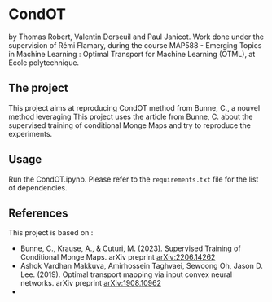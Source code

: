 # CondOT
by Thomas Robert, Valentin Dorseuil and Paul Janicot.
Work done under the supervision of Rémi Flamary, during the course MAP588 - Emerging Topics in Machine Learning :  Optimal Transport for Machine Learning (OTML), at Ecole polytechnique.

## The project
This project aims at reproducing CondOT method from Bunne, C., a nouvel method leveraging 
This project uses the article from Bunne, C. about the supervised training of conditional Monge Maps and try to reproduce the experiments.

## Usage
Run the CondOT.ipynb. Please refer to the `requirements.txt` file for the list of dependencies.

## References

This project is based on :
- Bunne, C., Krause, A., & Cuturi, M. (2023). Supervised Training of Conditional Monge Maps. arXiv preprint [arXiv:2206.14262](https://arxiv.org/abs/2206.14262)
- Ashok Vardhan Makkuva, Amirhossein Taghvaei, Sewoong Oh, Jason D. Lee. (2019). Optimal transport mapping via input convex neural networks. arXiv preprint [arXiv:1908.10962]([https://arxiv.org/abs/2206.14262](https://arxiv.org/abs/1908.10962))
- 
